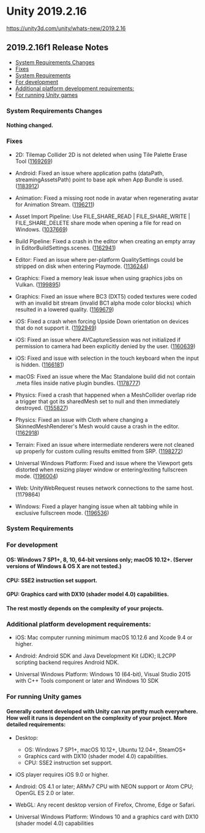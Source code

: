 # Unity 2019.2.16

https://unity3d.com/unity/whats-new/2019.2.16

## 2019.2.16f1 Release Notes

- [System Requirements Changes](#system-requirements-changes)
- [Fixes](#fixes)
- [System Requirements](#system-requirements)
- [For development](#for-development)
- [Additional platform development requirements:](#additional-platform-development-requirements)
- [For running Unity games](#for-running-unity-games)


### System Requirements Changes

#### Nothing changed.

### Fixes

*   2D: Tilemap Collider 2D is not deleted when using Tile Palette Erase Tool ([1169269](https://issuetracker.unity3d.com/issues/tilemap-collider-2d-exists-when-tiles-are-being-deleted))
    
*   Android: Fixed an issue where application paths (dataPath, streamingAssetsPath) point to base apk when App Bundle is used. ([1183912](https://issuetracker.unity3d.com/issues/android-application-dot-streamingassetspath-points-to-a-wrong-directory-on-projects-built-as-aabs))
    
*   Animation: Fixed a missing root node in avatar when regenerating avatar for Animation Stream. ([1196211](https://issuetracker.unity3d.com/issues/animation-stream-root-curves-are-evaluated-twice-on-character-using-animation-c-number-jobs-when-looptime-is-set-to-false))
    
*   Asset Import Pipeline: Use FILE\_SHARE\_READ | FILE\_SHARE\_WRITE | FILE\_SHARE\_DELETE share mode when opening a file for read on Windows. ([1037669](https://issuetracker.unity3d.com/issues/temp-files-generated-by-excel-or-similair-applications-fail-to-be-read-and-imported))
    
*   Build Pipeline: Fixed a crash in the editor when creating an empty array in EditorBuildSettings.scenes. ([1162941](https://issuetracker.unity3d.com/issues/trying-to-create-an-empty-array-in-editorbuildsettings-dot-scenes-crashes-the-editor))
    
*   Editor: Fixed an issue where per-platform QualitySettings could be stripped on disk when entering Playmode. ([1136244](https://issuetracker.unity3d.com/issues/default-quality-settings-are-deleted-after-creating-a-scriptable-object-in-initializeonload-class-then-entering-a-play-mode))
    
*   Graphics: Fixed a memory leak issue when using graphics jobs on Vulkan. ([1199895](https://issuetracker.unity3d.com/issues/native-graphics-jobs-memory-leak))
    
*   Graphics: Fixed an issue where BC3 (DXT5) coded textures were coded with an invalid bit stream (invalid BC1 alpha mode color blocks) which resulted in a lowered quality. ([1169679](https://issuetracker.unity3d.com/issues/some-normal-maps-has-ripple-effect-and-appears-to-be-lower-in-quality-when-using-default-compression-settings))
    
*   iOS: Fixed a crash when forcing Upside Down orientation on devices that do not support it. ([1192949](https://issuetracker.unity3d.com/issues/ios-build-crashes-when-orientation-is-set-to-portrait-upside-down-on-devices-without-home-button))
    
*   iOS: Fixed an issue where AVCaptureSession was not initialized if permission to camera had been explicitly denied by the user. ([1160639](https://issuetracker.unity3d.com/issues/the-app-crashes-and-throws-an-nsinvalidargumentexception-when-accessing-webcamtexture-dot-devices-and-permission-has-been-denied))
    
*   iOS: Fixed and issue with selection in the touch keyboard when the input is hidden. ([1166181](https://issuetracker.unity3d.com/issues/ios-tmp-unable-to-delete-whole-text-from-input-field-with-one-click-even-though-whole-text-is-shown-as-selected))
    
*   macOS: Fixed an issue where the Mac Standalone build did not contain .meta files inside native plugin bundles. ([1178777](https://issuetracker.unity3d.com/issues/macos-standalone-build-contains-meta-files-inside-native-plugin-bundles))
    
*   Physics: Fixed a crash that happened when a MeshCollider overlap ride a trigger that got its sharedMesh set to null and then immediately destroyed. ([1155827](https://issuetracker.unity3d.com/issues/crash-on-physicsscene-processtriggerenterexits-when-splitting-meshes-that-also-exit-a-trigger-with-ontriggerexit))
    
*   Physics: Fixed an issue with Cloth where changing a SkinnedMeshRenderer's Mesh would cause a crash in the editor. ([1162918](https://issuetracker.unity3d.com/issues/crash-on-block-remove-when-changing-mesh-to-plane-in-skinned-mesh-renderer-while-cloth-component-attached))
    
*   Terrain: Fixed an issue where intermediate renderers were not cleaned up properly for custom culling results emitted from SRP. ([1198272](https://issuetracker.unity3d.com/issues/hdrp-planar-reflection-probe-on-terrain-causes-a-crash))
    
*   Universal Windows Platform: Fixed and issue where the Viewport gets distorted when resizing player window or entering/exiting fullscreen mode. ([1196004](https://issuetracker.unity3d.com/issues/uwp-going-from-fullscreen-to-windowed-mode-no-longer-rescales-app-correctly))
    
*   Web: UnityWebRequest reuses network connections to the same host. (1179864)
    
*   Windows: Fixed a player hanging issue when alt tabbing while in exclusive fullscreen mode. ([1196536](https://issuetracker.unity3d.com/issues/player-freezes-when-alt-plus-tabing-if-player-is-running-in-the-background-and-is-in-exclusive-fullscreen-mode))
    

### System Requirements

### For development

#### OS: Windows 7 SP1+, 8, 10, 64-bit versions only; macOS 10.12+. (Server versions of Windows & OS X are not tested.)

#### CPU: SSE2 instruction set support.

#### GPU: Graphics card with DX10 (shader model 4.0) capabilities.

#### The rest mostly depends on the complexity of your projects.

### Additional platform development requirements:

*   iOS: Mac computer running minimum macOS 10.12.6 and Xcode 9.4 or higher.
    
*   Android: Android SDK and Java Development Kit (JDK); IL2CPP scripting backend requires Android NDK.
    
*   Universal Windows Platform: Windows 10 (64-bit), Visual Studio 2015 with C++ Tools component or later and Windows 10 SDK
    

### For running Unity games

#### Generally content developed with Unity can run pretty much everywhere. How well it runs is dependent on the complexity of your project. More detailed requirements:

*   Desktop:
    
    *   OS: Windows 7 SP1+, macOS 10.12+, Ubuntu 12.04+, SteamOS+
    *   Graphics card with DX10 (shader model 4.0) capabilities.
    *   CPU: SSE2 instruction set support.
*   iOS player requires iOS 9.0 or higher.
    
*   Android: OS 4.1 or later; ARMv7 CPU with NEON support or Atom CPU; OpenGL ES 2.0 or later.
    
*   WebGL: Any recent desktop version of Firefox, Chrome, Edge or Safari.
    
*   Universal Windows Platform: Windows 10 and a graphics card with DX10 (shader model 4.0) capabilities